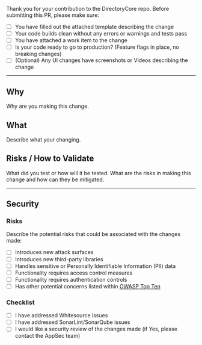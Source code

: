 Thank you for your contribution to the DirectoryCore repo.
Before submitting this PR, please make sure:

- [ ] You have filled out the attached template describing the change
- [ ] Your code builds clean without any errors or warnings and tests pass
- [ ] You have attached a work item to the change
- [ ] Is your code ready to go to production? (Feature flags in place, no breaking changes)
- [ ] (Optional) Any UI changes have screenshots or Videos describing the change

---

## Why

Why are you making this change.

## What

Describe what your changing.

## Risks / How to Validate

What did you test or how will it be tested.
What are the risks in making this change and how can they be mitigated.

**** 

## Security 

### Risks

Describe the potential risks that could be associated with the changes made:

- [ ] Introduces new attack surfaces
- [ ] Introduces new third-party libraries
- [ ] Handles sensitive or Personally Identifiable Information (PII) data
- [ ] Functionality requires access control measures
- [ ] Functionality requires authentication controls
- [ ] Has other potential concerns listed within [OWASP Top Ten](https://owasp.org/www-project-top-ten/)

### Checklist

- [ ] I have addressed Whitesource issues
- [ ] I have addressed SonarLint/SonarQube issues
- [ ] I would like a security review of the changes made (if Yes, please contact the AppSec team)